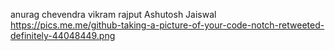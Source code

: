 anurag chevendra
vikram rajput
Ashutosh Jaiswal
https://pics.me.me/github-taking-a-picture-of-your-code-notch-retweeted-definitely-44048449.png
